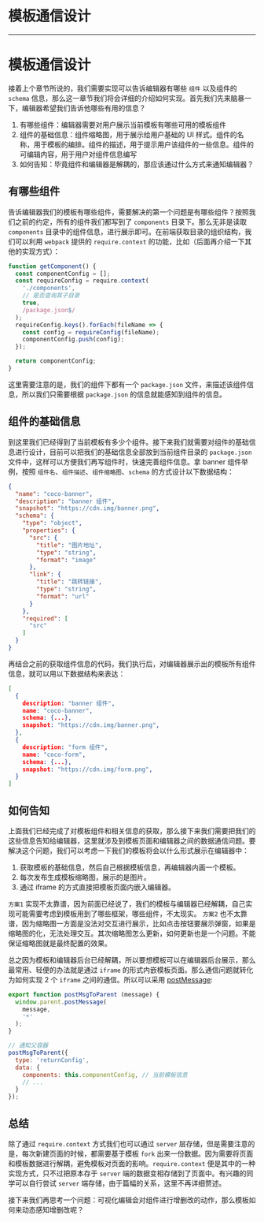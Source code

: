 
# 模板通信设计
---

# 模板通信设计

接着上个章节所说的，我们需要实现可以告诉编辑器有哪些 `组件` 以及组件的 `schema` 信息，那么这一章节我们将会详细的介绍如何实现。首先我们先来脑暴一下，编辑器希望我们告诉他哪些有用的信息？

1.  有哪些组件：编辑器需要对用户展示当前模板有哪些可用的模板组件
2.  组件的基础信息：组件缩略图，用于展示给用户基础的 UI 样式。组件的名称，用于模板的编排。组件的描述，用于提示用户该组件的一些信息。组件的可编辑内容，用于用户对组件信息编写
3.  如何告知：毕竟组件和编辑器是解耦的，那应该通过什么方式来通知编辑器？

## 有哪些组件

告诉编辑器我们的模板有哪些组件，需要解决的第一个问题是有哪些组件？按照我们之前的约定，所有的组件我们都写到了 `components` 目录下。那么无非是读取 `components` 目录中的组件信息，进行展示即可。在前端获取目录的组织结构，我们可以利用 `webpack` 提供的 `require.context` 的功能，比如（后面再介绍一下其他的实现方式）：

```js
function getComponent() {
  const componentConfig = [];
  const requireConfig = require.context(
    './components',
    // 是否查询其子目录
    true,
    /package.json$/
  );
  requireConfig.keys().forEach(fileName => {
    const config = requireConfig(fileName);
    componentConfig.push(config);
  });

  return componentConfig;
}
```

这里需要注意的是，我们的组件下都有一个 `package.json` 文件，来描述该组件信息，所以我们只需要根据 `package.json` 的信息就能感知到组件的信息。

## 组件的基础信息

到这里我们已经得到了当前模板有多少个组件。接下来我们就需要对组件的基础信息进行设计，目前可以把我们的基础信息全部放到当前组件目录的 `package.json` 文件中，这样可以方便我们再写组件时，快速完善组件信息。拿 banner 组件举例，按照 `组件名`、`组件描述`、`组件缩略图`、`schema` 的方式设计以下数据结构：

```json
{
  "name": "coco-banner",
  "description": "banner 组件",
  "snapshot": "https://cdn.img/banner.png",
  "schema": {
    "type": "object",
    "properties": {
      "src": {
        "title": "图片地址",
        "type": "string",
        "format": "image"
      },
      "link": {
        "title": "跳转链接",
        "type": "string",
        "format": "url"
      }
    },
    "required": [
      "src"
    ]
  }
}
```

再结合之前的获取组件信息的代码，我们执行后，对编辑器展示出的模板所有组件信息，就可以用以下数据结构来表达：

```json
[
  {
    description: "banner 组件",
    name: "coco-banner",
    schema: {...},
    snapshot: "https://cdn.img/banner.png",
  },
  {
    description: "form 组件",
    name: "coco-form",
    schema: {...},
    snapshot: "https://cdn.img/form.png",
  }
]
```

## 如何告知

上面我们已经完成了对模板组件和相关信息的获取，那么接下来我们需要把我们的这些信息告知给编辑器，这里就涉及到模板页面和编辑器之间的数据通信问题。要解决这个问题，我们可以考虑一下我们的模板将会以什么形式展示在编辑器中：

1.  获取模板的基础信息，然后自己根据模板信息，再编辑器内画一个模板。
2.  每次发布生成模板缩略图，展示的是图片。
3.  通过 iframe 的方式直接把模板页面内嵌入编辑器。

`方案1` 实现不太靠谱，因为前面已经说了，我们的模板与编辑器已经解耦，自己实现可能需要考虑到模板用到了哪些框架，哪些组件，不太现实。 `方案2` 也不太靠谱，因为缩略图一方面是没法对交互进行展示，比如点击按钮要展示弹窗，如果是缩略图的化，无法处理交互。其次缩略图怎么更新，如何更新也是一个问题。不能保证缩略图就是最终配置的效果。

总之因为模板和编辑器后台已经解耦，所以要想模板可以在编辑器后台展示，那么最常用、轻便的办法就是通过 `iframe` 的形式内嵌模板页面。那么通信问题就转化为如何实现 2 个 `iframe` 之间的通信。所以可以采用 [postMessage](https://developer.mozilla.org/zh-CN/docs/Web/API/Window/postMessage):

```js
export function postMsgToParent (message) {
  window.parent.postMessage(
    message,
    '*'
  );
}

// 通知父容器
postMsgToParent({
  type: 'returnConfig',
  data: {
    components: this.componentConfig, // 当前模板信息
    // ...
  }
});
```

## 总结

除了通过 `require.context` 方式我们也可以通过 `server` 层存储，但是需要注意的是，每次新建页面的时候，都需要基于模板 `fork` 出来一份数据。因为需要将页面和模板数据进行解耦，避免模板对页面的影响。`require.context` 便是其中的一种实现方式，只不过把原本存于 `server` 端的数据变相存储到了页面中。有兴趣的同学可以自行尝试 `server` 端存储，由于篇幅的关系，这里不再详细赘述。

接下来我们再思考一个问题：可视化编辑会对组件进行增删改的动作，那么模板如何来动态感知增删改呢？
    